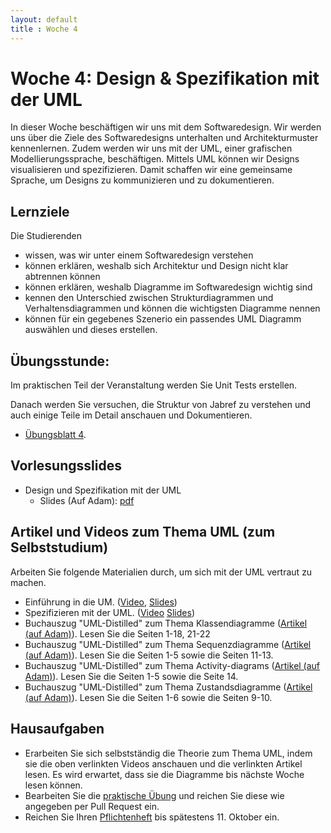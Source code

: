 ```yaml
---
layout: default
title : Woche 4
---
```


# Woche 4: Design & Spezifikation mit der UML

In dieser Woche beschäftigen wir uns mit dem Softwaredesign. Wir werden uns über die Ziele des Softwaredesigns unterhalten und Architekturmuster kennenlernen. Zudem werden wir uns mit der UML, einer grafischen Modellierungssprache, beschäftigen. Mittels UML können wir Designs visualisieren und spezifizieren. Damit schaffen wir eine gemeinsame Sprache, um Designs zu kommunizieren und zu dokumentieren.


## Lernziele 

Die Studierenden

- wissen, was wir unter einem Softwaredesign verstehen 
- können erklären, weshalb sich Architektur und Design nicht klar abtrennen können
- können erklären, weshalb Diagramme im Softwaredesign wichtig sind
- kennen den Unterschied zwischen Strukturdiagrammen und Verhaltensdiagrammen und können die wichtigsten Diagramme nennen
- können für ein gegebenes Szenerio ein passendes UML Diagramm auswählen und dieses erstellen.


## Übungsstunde:

 Im praktischen Teil der Veranstaltung werden Sie Unit Tests erstellen.

Danach werden Sie versuchen, die Struktur von Jabref zu verstehen und auch einige Teile im Detail anschauen und 
Dokumentieren. 

* [Übungsblatt 4](../exercises/unit-tests-und-ci). 



## Vorlesungsslides

* Design und Spezifikation mit der UML
    * Slides (Auf Adam): [pdf](../underconstruction.md) <!--auf adam noch nicht gefunden -->

## Artikel und Videos zum Thema UML (zum Selbststudium)

Arbeiten Sie folgende Materialien durch, um sich mit der UML vertraut zu machen.
* Einführung in die UM. ([Video](https://unibas.cloud.panopto.eu/Panopto/Pages/Viewer.aspx?id=8c8cffc1-41ce-442c-b391-b06600bd5a47), [Slides](./slides/UML-Klassendiagramme.pdf))
*  Spezifizieren mit der UML. ([Video](https://unibas.cloud.panopto.eu/Panopto/Pages/Viewer.aspx?id=4132b7e1-6433-4f9c-b854-b07000f6fd82) [Slides](./slides/UML.pdf))
* Buchauszug "UML-Distilled" zum Thema Klassendiagramme ([Artikel (auf Adam)](https://adam.unibas.ch/goto_adam_file_1885900_download.html)). Lesen Sie die Seiten 1-18, 21-22
*  Buchauszug "UML-Distilled" zum Thema Sequenzdiagramme ([Artikel (auf Adam)](https://adam.unibas.ch/goto_adam_file_1885899_download.html)). Lesen Sie die Seiten 1-5 sowie die Seiten 11-13.
* Buchauszug "UML-Distilled" zum Thema Activity-diagrams ([Artikel (auf Adam)](https://adam.unibas.ch/goto_adam_file_1885898_download.html)). Lesen Sie die Seiten 1-5 sowie die Seite 14.
* Buchauszug "UML-Distilled" zum Thema  Zustandsdiagramme ([Artikel (auf Adam)](https://adam.unibas.ch/goto_adam_file_1885897_download.html)). Lesen Sie die Seiten 1-6 sowie die Seiten 9-10.


## Hausaufgaben

* Erarbeiten Sie sich selbstständig die Theorie zum Thema UML, indem sie die oben verlinkten Videos anschauen und die verlinkten Artikel lesen. Es wird erwartet, dass sie die Diagramme bis nächste Woche lesen können. 
* Bearbeiten Sie die [praktische Übung](../exercises/unit-tests-und-ci) und reichen Sie diese wie angegeben per Pull Request ein. 
* Reichen Sie Ihren [Pflichtenheft](../project/requirements) bis spätestens 11. Oktober ein. 
